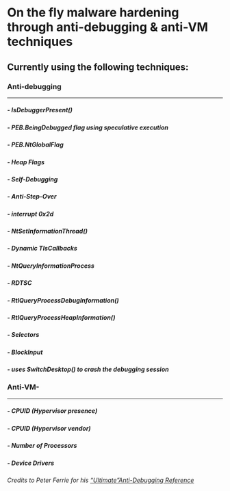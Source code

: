 # On the fly malware hardening through anti-debugging & anti-VM techniques
 
## Currently using the following techniques:<br />
### Anti-debugging<br />
___
##### - IsDebuggerPresent()<br />
##### - PEB.BeingDebugged flag using speculative execution<br />
##### - PEB.NtGlobalFlag<br />
##### - Heap Flags<br />
##### - Self-Debugging<br />
##### - Anti-Step-Over<br />
##### - interrupt 0x2d<br />
##### - NtSetInformationThread()<br />
##### - Dynamic TlsCallbacks<br />
##### - NtQueryInformationProcess<br />
##### - RDTSC<br />
##### - RtlQueryProcessDebugInformation()<br />
##### - RtlQueryProcessHeapInformation()<br />
##### - Selectors<br />
##### - BlockInput<br />
##### - uses SwitchDesktop() to crash the debugging session<br />
### Anti-VM-<br />
___
##### - CPUID (Hypervisor presence)<br />
##### - CPUID (Hypervisor vendor)<br />
##### - Number of Processors<br />
##### - Device Drivers<br />


_Credits to Peter Ferrie for his [“Ultimate”Anti-Debugging Reference](http://pferrie.host22.com/papers/antidebug.pdf)_
